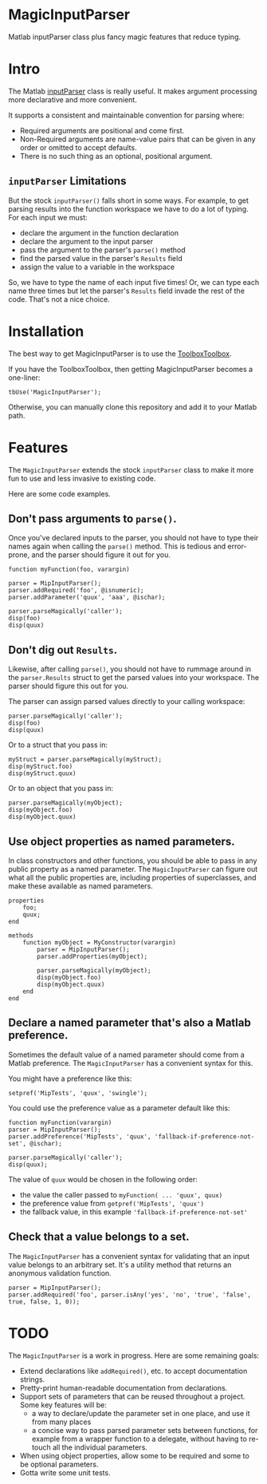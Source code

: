 # MagicInputParser
Matlab inputParser class plus fancy magic features that reduce typing.

# Intro
The Matlab [inputParser](http://www.mathworks.com/help/matlab/ref/inputparser-class.html) class is really useful.  It makes argument processing more declarative and more convenient.

It supports a consistent and maintainable convention for parsing where:
 - Required arguments are positional and come first.
 - Non-Required arguments are name-value pairs that can be given in any order or omitted to accept defaults.
 - There is no such thing as an optional, positional argument.
 
## `inputParser` Limitations
But the stock `inputParser()` falls short in some ways. For example, to get parsing results into the function workspace we have to do a lot of typing.  For each input we must:
 - declare the argument in the function declaration
 - declare the argument to the input parser
 - pass the argument to the parser's `parse()` method
 - find the parsed value in the parser's `Results` field
 - assign the value to a variable in the workspace

So, we have to type the name of each input five times!  Or, we can type each name three times but let the parser's `Results` field invade the rest of the code. That's not a nice choice.

# Installation
The best way to get MagicInputParser is to use the [ToolboxToolbox](https://github.com/ToolboxHub/ToolboxToolbox).

If you have the ToolboxToolbox, then getting MagicInputParser becomes a one-liner:
```
tbUse('MagicInputParser');
```

Otherwise, you can manually clone this repository and add it to your Matlab path.

# Features
The `MagicInputParser` extends the stock `inputParser` class to make it more fun to use and less invasive to existing code.

Here are some code examples.

## Don't pass arguments to `parse()`.
Once you've declared inputs to the parser, you should not have to type their names again when calling the `parse()` method.  This is tedious and error-prone, and the parser should figure it out for you. 

```
function myFunction(foo, varargin)

parser = MipInputParser();
parser.addRequired('foo', @isnumeric);
parser.addParameter('quux', 'aaa', @ischar);

parser.parseMagically('caller');
disp(foo)
disp(quux)
```

## Don't dig out `Results`.
Likewise, after calling `parse()`, you should not have to rummage around in the `parser.Results` struct to get the parsed values into your workspace.  The parser should figure this out for you.

The parser can assign parsed values directly to your calling workspace:
```
parser.parseMagically('caller');
disp(foo)
disp(quux)
```

Or to a struct that you pass in:
```
myStruct = parser.parseMagically(myStruct);
disp(myStruct.foo)
disp(myStruct.quux)
```

Or to an object that you pass in:
```
parser.parseMagically(myObject);
disp(myObject.foo)
disp(myObject.quux)
```

## Use object properties as named parameters.
In class constructors and other functions, you should be able to pass in any public property as a named parameter.  The `MagicInputParser` can figure out what all the public properties are, including properties of superclasses, and make these available as named parameters.

```
properties
    foo;
    quux;
end

methods
    function myObject = MyConstructor(varargin)
        parser = MipInputParser();
        parser.addProperties(myObject);

        parser.parseMagically(myObject);
        disp(myObject.foo)
        disp(myObject.quux)
    end
end
```

## Declare a named parameter that's also a Matlab preference.
Sometimes the default value of a named parameter should come from a Matlab preference.  The `MagicInputParser` has a convenient syntax for this.

You might have a preference like this:
```
setpref('MipTests', 'quux', 'swingle');
```

You could use the preference value as a parameter default like this:
```
function myFunction(varargin)
parser = MipInputParser();
parser.addPreference('MipTests', 'quux', 'fallback-if-preference-not-set', @ischar);

parser.parseMagically('caller');
disp(quux);
```

The value of `quux` would be chosen in the following order:
 - the value the caller passed to `myFunction( ... 'quux', quux)`
 - the preference value from `getpref('MipTests', 'quux')`
 - the fallback value, in this example `'fallback-if-preference-not-set'`

## Check that a value belongs to a set.
The `MagicInputParser` has a convenient syntax for validating that an input value belongs to an arbitrary set.  It's a utility method that returns an anonymous validation function.

```
parser = MipInputParser();
parser.addRequired('foo', parser.isAny('yes', 'no', 'true', 'false', true, false, 1, 0));
```

# TODO
The `MagicInputParser` is a work in progress.  Here are some remaining goals:
- Extend declarations like `addRequired()`, etc. to accept documentation strings.
- Pretty-print human-readable documentation from declarations.
- Support sets of parameters that can be reused throughout a project.  Some key features will be:
   - a way to declare/update the parameter set in one place, and use it from many places
   - a concise way to pass parsed parameter sets between functions, for example from a wrapper function to a delegate, without having to re-touch all the individual parameters.
- When using object properties, allow some to be required and some to be optional parameters.
- Gotta write some unit tests.

